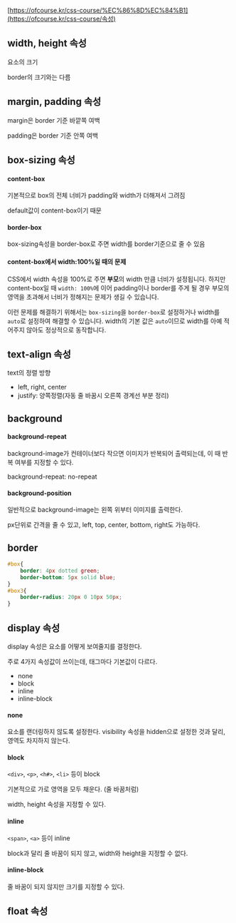 [https://ofcourse.kr/css-course/%EC%86%8D%EC%84%B1](https://ofcourse.kr/css-course/속성)



## width, height 속성

요소의 크기

border의 크기와는 다름





## margin, padding 속성

margin은 border 기준 바깥쪽 여백

padding은 border 기준 안쪽 여백





## box-sizing 속성



#### content-box

기본적으로 box의 전체 너비가 padding와 width가 더해져서 그려짐

default값이 content-box이기 때문



#### border-box

box-sizing속성을 border-box로 주면 width를 border기준으로 줄 수 있음



#### content-box에서 width:100%일 때의 문제

CSS에서 width 속성을 100%로 주면 **부모**의 width 만큼 너비가 설정됩니다. 하지만 content-box일 때 `width: 100%`에 이어 padding이나 border를 주게 될 경우 부모의 영역을 초과해서 너비가 정해지는 문제가 생길 수 있습니다.

이런 문제를 해결하기 위해서는 `box-sizing`을 `border-box`로 설정하거나 width를 `auto`로 설정하여 해결할 수 있습니다. width의 기본 값은 `auto`이므로 width를 아예 적어주지 않아도 정상적으로 동작합니다.





## text-align 속성

text의 정렬 방향

- left, right, center
- justify: 양쪽정렬(자동 줄 바꿈시 오른쪽 경계선 부분 정리)





## background



#### background-repeat

background-image가 컨테이너보다 작으면 이미지가 반복되어 출력되는데, 이 때 반복 여부를 지정할 수 있다.

background-repeat: no-repeat



#### background-position

일반적으로 background-image는 왼쪽 위부터 이미지를 출력한다.

px단위로 간격을 줄 수 있고, left, top, center, bottom, right도 가능하다.





## border

```css
#box{
	border: 4px dotted green;
	border-bottom: 5px solid blue;
}
#box3{
    border-radius: 20px 0 10px 50px;
}
```





## display 속성

display 속성은 요소를 어떻게 보여줄지를 결정한다.

주로 4가지 속성값이 쓰이는데, 태그마다 기본값이 다르다.

- none
- block
- inline
- inline-block



#### none

요소를 랜더링하지 않도록 설정한다. visibility 속성을 hidden으로 설정한 것과 달리, 영역도 차지하지 않는다.



#### block

`<div>`, `<p>`, `<h#>`, `<li>` 등이 block

기본적으로 가로 영역을 모두 채운다. (줄 바꿈처럼)

width, height 속성을 지정할 수 있다. 



#### inline

`<span>`, `<a>` 등이 inline

block과 달리 줄 바꿈이 되지 않고, width와 height을 지정할 수 없다.



#### inline-block

줄 바꿈이 되지 않지만 크기를 지정할 수 있다.





## float 속성

